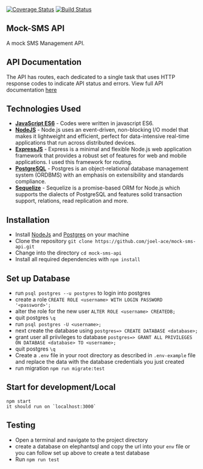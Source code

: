 [![Coverage Status](https://coveralls.io/repos/github/joel-ace/mock-sms-api/badge.svg?branch=master)](https://coveralls.io/github/joel-ace/mock-sms-api?branch=master)
[![Build Status](https://travis-ci.org/joel-ace/mock-sms-api.svg?branch=master)](https://travis-ci.org/joel-ace/mock-sms-api)

## Mock-SMS API
A mock SMS Management API.

## API Documentation
The API has routes, each dedicated to a single task that uses HTTP response codes to indicate API status and errors. View full API documentation [here](https://#/)


## Technologies Used
- **[JavaScript ES6](http://es6-features.org/)** - Codes were written in javascript ES6.
- **[NodeJS](https://nodejs.org/)** - Node.js uses an event-driven, non-blocking I/O model that makes it lightweight and efficient, perfect for data-intensive real-time applications that run across distributed devices.
- **[ExpressJS](https://expressjs.com/)** - Express is a minimal and flexible Node.js web application framework that provides a robust set of features for web and mobile applications. I used this framework for routing.
- **[PostgreSQL](https://www.postgresql.org/)** - Postgres is an object-relational database management system (ORDBMS) with an emphasis on extensibility and standards compliance.
- **[Sequelize](http://docs.sequelizejs.com/)** - Sequelize is a promise-based ORM for Node.js which supports the dialects of PostgreSQL and features solid transaction support, relations, read replication and more.

## Installation
- Install [NodeJs](https://nodejs.org/en/) and [Postgres](https://www.postgresql.org/) on your machine
- Clone the repository `git clone https://github.com/joel-ace/mock-sms-api.git`
- Change into the directory `cd mock-sms-api`
- Install all required dependencies with `npm install`

## Set up Database
- run `psql postgres --u postgres` to login into postgres
- create a role `CREATE ROLE <username> WITH LOGIN PASSWORD '<password>';`
- alter the role for the new user `ALTER ROLE <username> CREATEDB;`
- quit postgres `\q`
- run `psql postgres -U <username>;`
- next create the database using `postgres=> CREATE DATABASE <database>;`
- grant user all priivileges to database `postgres=> GRANT ALL PRIVILEGES ON DATABASE <database> TO <username>;`
- quit postgres `\q`
- Create a `.env` file in your root directory as described in `.env-example` file and replace the data with the database credentials you just created
- run migration `npm run migrate:test`


## Start for development/Local
```
npm start
it should run on `localhost:3000`
```

## Testing
- Open a terminal and navigate to the project directory
- create a database on elephantsql and copy the url into your `env` file or you can follow set up above to create a test database
- Run `npm run test`
